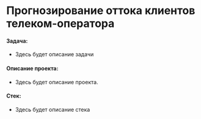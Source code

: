 # Прогнозирование оттока клиентов телеком-оператора

#### Задача: 
- Здесь будет описание задачи

#### Описание проекта:
- Здесь будет описание проекта.

#### Стек:
- Здесь будет описание стека